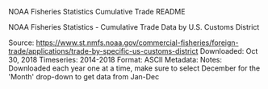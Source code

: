 NOAA Fisheries Statistics Cumulative Trade README

NOAA Fisheries Statistics - Cumulative Trade Data by U.S. Customs District

Source: https://www.st.nmfs.noaa.gov/commercial-fisheries/foreign-trade/applications/trade-by-specific-us-customs-district
Downloaded: Oct 30, 2018
Timeseries: 2014-2018
Format: ASCII
Metadata:
Notes: Downloaded each year one at a time, make sure to select December for the 'Month' drop-down to get data from Jan-Dec

